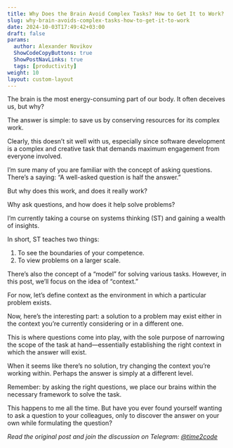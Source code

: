 ```yaml
---
title: Why Does the Brain Avoid Complex Tasks? How to Get It to Work?  
slug: why-brain-avoids-complex-tasks-how-to-get-it-to-work                 
date: 2024-10-03T17:49:42+03:00
draft: false                                  
params:
  author: Alexander Novikov                  
  ShowCodeCopyButtons: true
  ShowPostNavLinks: true
  tags: [productivity]                
weight: 10
layout: custom-layout
---
```


The brain is the most energy-consuming part of our body. It often deceives us, but why?

The answer is simple: to save us by conserving resources for its complex work.

Clearly, this doesn’t sit well with us, especially since software development is a complex and creative task that demands maximum engagement from everyone involved.

I’m sure many of you are familiar with the concept of asking questions. There’s a saying: “A well-asked question is half the answer.”

But why does this work, and does it really work?

Why ask questions, and how does it help solve problems?

I’m currently taking a course on systems thinking (ST) and gaining a wealth of insights.

In short, ST teaches two things:
1. To see the boundaries of your competence.
2. To view problems on a larger scale.

There’s also the concept of a “model” for solving various tasks. However, in this post, we’ll focus on the idea of “context.”

For now, let’s define context as the environment in which a particular problem exists.

Now, here’s the interesting part: a solution to a problem may exist either in the context you’re currently considering or in a different one.

This is where questions come into play, with the sole purpose of narrowing the scope of the task at hand—essentially establishing the right context in which the answer will exist.

When it seems like there’s no solution, try changing the context you’re working within. Perhaps the answer is simply at a different level.

Remember: by asking the right questions, we place our brains within the necessary framework to solve the task.

This happens to me all the time. But have you ever found yourself wanting to ask a question to your colleagues, only to discover the answer on your own while formulating the question?

*Read the original post and join the discussion on Telegram: [@time2code](https://t.me/time2code/305)*